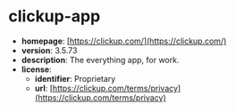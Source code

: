# clickup-app

- **homepage**: [https://clickup.com/](https://clickup.com/)
- **version**: 3.5.73
- **description**: The everything app, for work.
- **license**:
  - **identifier**: Proprietary
  - **url**: [https://clickup.com/terms/privacy](https://clickup.com/terms/privacy)

